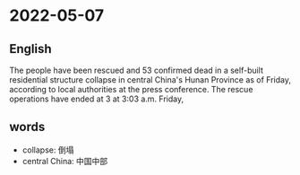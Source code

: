 # 2022-05-07

## English
The people have been rescued and 53 
confirmed dead in a self-built residential
structure collapse in central China's 
Hunan Province as of Friday, according to 
local authorities at the press conference.
The rescue operations have ended at 3 at
3:03 a.m. Friday,


## words
* collapse: 倒塌
* central China: 中国中部
